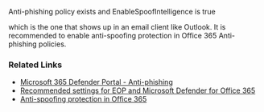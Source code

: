 Anti-phishing policy exists and EnableSpoofIntelligence is true

 which is the one that shows up in an email client like Outlook. It is recommended to enable anti-spoofing protection in Office 365 Anti-phishing policies.

### Related Links

* [Microsoft 365 Defender Portal - Anti-phishing](https://security.microsoft.com/antiphishing) 
* [Recommended settings for EOP and Microsoft Defender for Office 365](https://aka.ms/orca-atpp-docs-7) 
* [Anti-spoofing protection in Office 365](https:/aka.ms/orca-atpp-docs-3)
